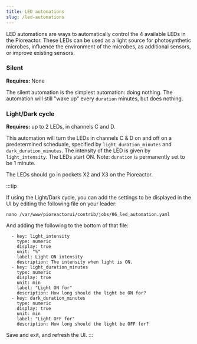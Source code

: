 ```yaml
---
title: LED automations
slug: /led-automations
---
```


LED automations are ways to automatically control the 4 available LEDs in the Pioreactor. These LEDs can be used as a light source for photosynthetic microbes, influence the environment of the microbes, as additional sensors, or improve existing sensors.

### Silent

**Requires:** None

The silent automation is the simplest automation: doing nothing. The automation will still "wake up" every `duration` minutes, but does nothing.

### Light/Dark cycle

**Requires:** up to 2 LEDs, in channels C and D.

This automation will turn the LEDs in channels C & D on and off on a predetermined scheduale, specified by `light_duration_minutes` and `dark_duration_minutes`. The intensity of the LED is given by `light_intensity`. The LEDs start ON. Note: `duration` is permanently set to be 1 minute.

The LEDs should go in pockets X2 and X3 on the Pioreactor.


:::tip

If using the Light/Dark cycle, you can add the settings to be displayed in the UI by editing the following file on your leader:

```
nano /var/www/pioreactorui/contrib/jobs/06_led_automation.yaml
```

And adding the following to the bottom of that file:
```
  - key: light_intensity
    type: numeric
    display: true
    unit: "%"
    label: Light ON intensity
    description: The intensity when light is ON.
  - key: light_duration_minutes
    type: numeric
    display: true
    unit: min
    label: "Light ON for"
    description: How long should the light be ON for?
  - key: dark_duration_minutes
    type: numeric
    display: true
    unit: min
    label: "Light OFF for"
    description: How long should the light be OFF for?
```

Save and exit, and refresh the UI.
:::
